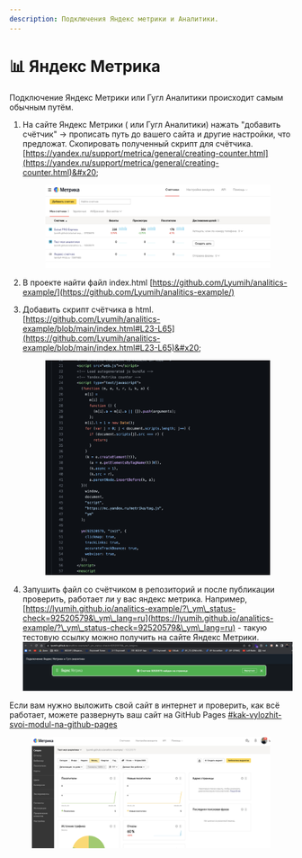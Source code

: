 ```yaml
---
description: Подключения Яндекс метрики и Аналитики.
---
```


# 📊 Яндекс Метрика

Подключение Яндекс Метрики или Гугл Аналитики происходит самым обычным путём.

1.  &#x20;На сайте Яндекс Метрики ( или Гугл Аналитики) нажать "добавить счётчик"  -> прописать путь до вашего сайта и другие настройки, что предложат. Скопировать полученный скрипт для счётчика. [https://yandex.ru/support/metrica/general/creating-counter.html](https://yandex.ru/support/metrica/general/creating-counter.html)&#x20;

    <figure><img src=".gitbook/assets/image (2).png" alt=""><figcaption></figcaption></figure>
2. &#x20;В проекте найти файл index.html [https://github.com/Lyumih/analitics-example/](https://github.com/Lyumih/analitics-example/)
3.  Добавить скрипт счётчика в html. [https://github.com/Lyumih/analitics-example/blob/main/index.html#L23-L65](https://github.com/Lyumih/analitics-example/blob/main/index.html#L23-L65)&#x20;

    <figure><img src=".gitbook/assets/image (8) (1).png" alt=""><figcaption></figcaption></figure>
4. Запушить файл со счётчиком в репозиторий и после публикации проверить, работает ли у вас яндекс метрика. Например, [https://lyumih.github.io/analitics-example/?\_ym\_status-check=92520579&\_ym\_lang=ru](https://lyumih.github.io/analitics-example/?\_ym\_status-check=92520579&\_ym\_lang=ru) - такую тестовую ссылку можно получить на сайте Яндекс Метрики. ![](<.gitbook/assets/image (3).png>)

Если вам нужно выложить свой сайт в интернет и проверить, как всё работает, можете развернуть ваш сайт на  GitHub Pages [#kak-vylozhit-svoi-modul-na-github-pages](faq/kak-rabotat-v-usdmol-s-git.md#kak-vylozhit-svoi-modul-na-github-pages "mention")



<figure><img src=".gitbook/assets/image (9).png" alt=""><figcaption></figcaption></figure>





